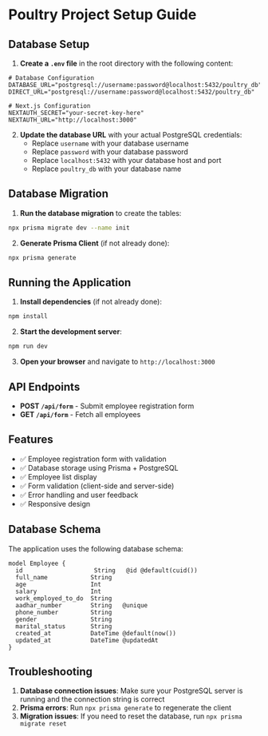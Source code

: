 # Poultry Project Setup Guide

## Database Setup

1. **Create a `.env` file** in the root directory with the following content:

```env
# Database Configuration
DATABASE_URL="postgresql://username:password@localhost:5432/poultry_db"
DIRECT_URL="postgresql://username:password@localhost:5432/poultry_db"

# Next.js Configuration
NEXTAUTH_SECRET="your-secret-key-here"
NEXTAUTH_URL="http://localhost:3000"
```

2. **Update the database URL** with your actual PostgreSQL credentials:
   - Replace `username` with your database username
   - Replace `password` with your database password
   - Replace `localhost:5432` with your database host and port
   - Replace `poultry_db` with your database name

## Database Migration

1. **Run the database migration** to create the tables:
```bash
npx prisma migrate dev --name init
```

2. **Generate Prisma Client** (if not already done):
```bash
npx prisma generate
```

## Running the Application

1. **Install dependencies** (if not already done):
```bash
npm install
```

2. **Start the development server**:
```bash
npm run dev
```

3. **Open your browser** and navigate to `http://localhost:3000`

## API Endpoints

- **POST `/api/form`** - Submit employee registration form
- **GET `/api/form`** - Fetch all employees

## Features

- ✅ Employee registration form with validation
- ✅ Database storage using Prisma + PostgreSQL
- ✅ Employee list display
- ✅ Form validation (client-side and server-side)
- ✅ Error handling and user feedback
- ✅ Responsive design

## Database Schema

The application uses the following database schema:

```prisma
model Employee {
  id                    String   @id @default(cuid())
  full_name            String
  age                  Int
  salary               Int
  work_employed_to_do  String
  aadhar_number        String   @unique
  phone_number         String
  gender               String
  marital_status       String
  created_at           DateTime @default(now())
  updated_at           DateTime @updatedAt
}
```

## Troubleshooting

1. **Database connection issues**: Make sure your PostgreSQL server is running and the connection string is correct
2. **Prisma errors**: Run `npx prisma generate` to regenerate the client
3. **Migration issues**: If you need to reset the database, run `npx prisma migrate reset` 
